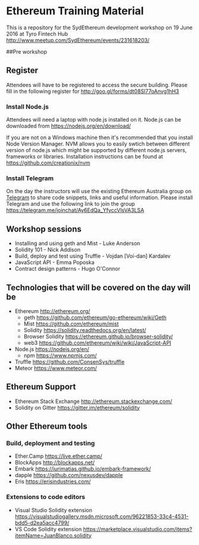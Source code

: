 # Ethereum Training Material
This is a repository for the SydEthereum development workshop on 19 June 2016 at Tyro Fintech Hub http://www.meetup.com/SydEthereum/events/231618203/

##Pre workshop

## Register
Attendees will have to be registered to access the secure building. Please fill in the following register for http://goo.gl/forms/dt08Sl77oAnvg1hH3

### Install Node.js
Attendees will need a laptop with node.js installed on it. Node.js can be downloaded from
https://nodejs.org/en/download/

If you are not on a Windows machine then it's recommended that you install Node Version Manager. NVM allows you to easily swtich between different version of node.js which might be supported by different node.js servers, frameworks or libraries. Installation instructions can be found at https://github.com/creationix/nvm

### Install Telegram
On the day the instructors will use the existing Ethereum Australia group on [Telegram](https://telegram.org/) to share code snippets, links and useful information. Please install Telegram and use the following link to join the group 
https://telegram.me/joinchat/Ay6EdQa_YfyccVlsVA3LSA

## Workshop sessions
* Installing and using geth and Mist - Luke Anderson
* Solidity 101 - Nick Addison
* Build, deploy and test using Truffle - Vojdan [Voi-dan] Kardalev
* JavaScript API - Emma Poposka
* Contract design patterns - Hugo O'Connor

## Technologies that will be covered on the day will be
- Ethereum http://ethereum.org/
  - geth https://github.com/ethereum/go-ethereum/wiki/Geth 
  - Mist https://github.com/ethereum/mist 
  - Solidity https://solidity.readthedocs.org/en/latest/ 
  - Browser Solidity https://ethereum.github.io/browser-solidity/ 
  - web3 https://github.com/ethereum/wiki/wiki/JavaScript-API 
- Node.js https://nodejs.org/en/ 
  - npm https://www.npmjs.com/ 
- Truffle https://github.com/ConsenSys/truffle 
- Meteor https://www.meteor.com/

## Ethereum Support
* Ethereum Stack Exchange http://ethereum.stackexchange.com/
* Solidity on Gitter https://gitter.im/ethereum/solidity

## Other Ethereum tools

### Build, deployment and testing
- Ether.Camp https://live.ether.camp/
- BlockApps http://blockapps.net/
- Embark https://iurimatias.github.io/embark-framework/
- dapple https://github.com/nexusdev/dapple
- Eris https://erisindustries.com/

### Extensions to code editors
- Visual Studio Solidity extension https://visualstudiogallery.msdn.microsoft.com/96221853-33c4-4531-bdd5-d2ea5acc4799/
- VS Code Solidity extension https://marketplace.visualstudio.com/items?itemName=JuanBlanco.solidity
